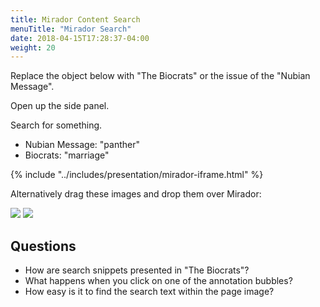 ```yaml
---
title: Mirador Content Search
menuTitle: "Mirador Search"
date: 2018-04-15T17:28:37-04:00
weight: 20
---
```


Replace the object below with "The Biocrats" or the issue of the "Nubian Message".

Open up the side panel.

Search for something.
- Nubian Message: "panther"
- Biocrats: "marriage"

{% include "../includes/presentation/mirador-iframe.html" %}

Alternatively drag these images and drop them over Mirador:

[![](https://dlcs.io/iiif-img/wellcome/1/b3ec346f-71bf-4bb1-a7f1-1cad996fa0d4/full/175,/0/default.jpg)](https://wellcomelibrary.org/item/b18035978?manifest=https%3A%2F%2Fwellcomelibrary.org%2Fiiif%2Fb18035978%2Fmanifest) [![](https://iiif.lib.ncsu.edu/iiif/nubian-message-2003-04-01_0001/full/175,/0/default.jpg)](https://d.lib.ncsu.edu/collections/catalog/nubian-message-2003-04-01?manifest=https%3A%2F%2Fd.lib.ncsu.edu%2Fcollections%2Fcatalog%2Fnubian-message-2003-04-01%2Fmanifest)

## Questions

- How are search snippets presented in "The Biocrats"?
- What happens when you click on one of the annotation bubbles?
- How easy is it to find the search text within the page image?
